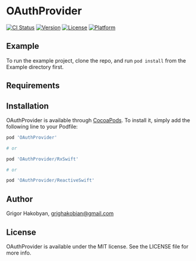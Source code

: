 # OAuthProvider

[![CI Status](https://img.shields.io/travis/grighakobian/OAuthProvider.svg?style=flat)](https://travis-ci.org/grighakobian/OAuthProvider)
[![Version](https://img.shields.io/cocoapods/v/OAuthProvider.svg?style=flat)](https://cocoapods.org/pods/OAuthProvider)
[![License](https://img.shields.io/cocoapods/l/OAuthProvider.svg?style=flat)](https://cocoapods.org/pods/OAuthProvider)
[![Platform](https://img.shields.io/cocoapods/p/OAuthProvider.svg?style=flat)](https://cocoapods.org/pods/OAuthProvider)

## Example

To run the example project, clone the repo, and run `pod install` from the Example directory first.

## Requirements

## Installation

OAuthProvider is available through [CocoaPods](https://cocoapods.org). To install
it, simply add the following line to your Podfile:

```ruby
pod 'OAuthProvider'

# or 

pod 'OAuthProvider/RxSwift'

# or

pod 'OAuthProvider/ReactiveSwift'

```

## Author

Grigor Hakobyan, grighakobian@gmail.com

## License

OAuthProvider is available under the MIT license. See the LICENSE file for more info.
